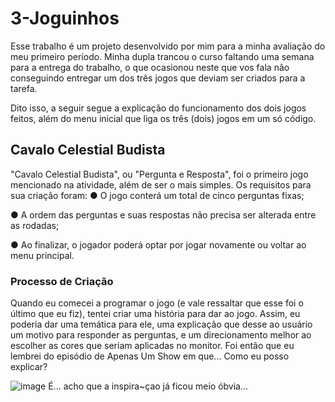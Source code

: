# 3-Joguinhos
Esse trabalho é um projeto desenvolvido por mim para a minha avaliação do meu primeiro período. Minha dupla trancou o curso faltando uma semana para a entrega do trabalho, o que ocasionou neste que vos fala não conseguindo entregar um dos três jogos que deviam ser criados para a tarefa.  

Dito isso, a seguir segue a explicação do funcionamento dos dois jogos feitos, além do menu inicial que liga os três (dois) jogos em um só código.

## Cavalo Celestial Budista
"Cavalo Celestial Budista", ou "Pergunta e Resposta", foi o primeiro jogo mencionado na atividade, além de ser o mais simples. Os requisitos para sua criação foram:
● O jogo conterá um total de cinco perguntas fixas;

● A ordem das perguntas e suas respostas não precisa ser alterada entre
as rodadas;

● Ao finalizar, o jogador poderá optar por jogar novamente ou voltar ao
menu principal.

### Processo de Criação
Quando eu comecei a programar o jogo (e vale ressaltar que esse foi o último que eu fiz), tentei criar uma história para dar ao jogo. Assim, eu poderia dar uma temática para ele, uma explicação que desse ao usuário um motivo para responder as perguntas, e um direcionamento melhor ao escolher as cores que seriam aplicadas no monitor. Foi então que eu lembrei do episódio de Apenas Um Show em que... 
Como eu posso explicar?

![image](https://github.com/user-attachments/assets/a56377cf-12d2-432e-8e43-1803c7751c49)
É... acho que a inspira~çao já ficou meio óbvia...
